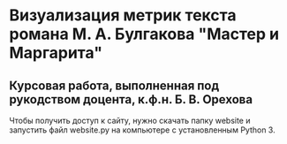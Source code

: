 # Визуализация метрик текста романа М. А. Булгакова "Мастер и Маргарита"
## Курсовая работа, выполненная под рукодством доцента, к.ф.н. Б. В. Орехова
Чтобы получить доступ к сайту, нужно скачать папку website и запустить файл website.py на компьютере с установленным Python 3.
